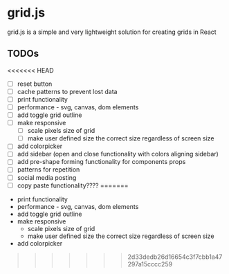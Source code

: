 # grid.js

grid.js is a simple and very lightweight solution for creating grids in React

## TODOs
<<<<<<< HEAD

- [ ] reset button
- [ ] cache patterns to prevent lost data
- [ ] print functionality
- [ ] performance - svg, canvas, dom elements
- [ ] add toggle grid outline
- [ ] make responsive
  - [ ] scale pixels size of grid
  - [ ] make user defined size the correct size regardless of screen size
- [ ] add colorpicker
- [ ] add sidebar (open and close functionality with colors aligning sidebar)
- [ ] add pre-shape forming functionality for components props
- [ ] patterns for repetition
- [ ] social media posting
- [ ] copy paste functionality????
=======
- print functionality
- performance - svg, canvas, dom elements
- add toggle grid outline
- make responsive
  - scale pixels size of grid
  - make user defined size the correct size regardless of screen size
- add colorpicker
>>>>>>> 2d33dedb26d16654c3f7cbb1a47297a15cccc259
